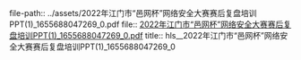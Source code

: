 file-path:: ../assets/2022年江门市“邑网杯”网络安全大赛赛后复盘培训PPT(1)_1655688047269_0.pdf
file:: [2022年江门市“邑网杯”网络安全大赛赛后复盘培训PPT(1)_1655688047269_0.pdf](../assets/2022年江门市“邑网杯”网络安全大赛赛后复盘培训PPT(1)_1655688047269_0.pdf)
title:: hls__2022年江门市“邑网杯”网络安全大赛赛后复盘培训PPT(1)_1655688047269_0
